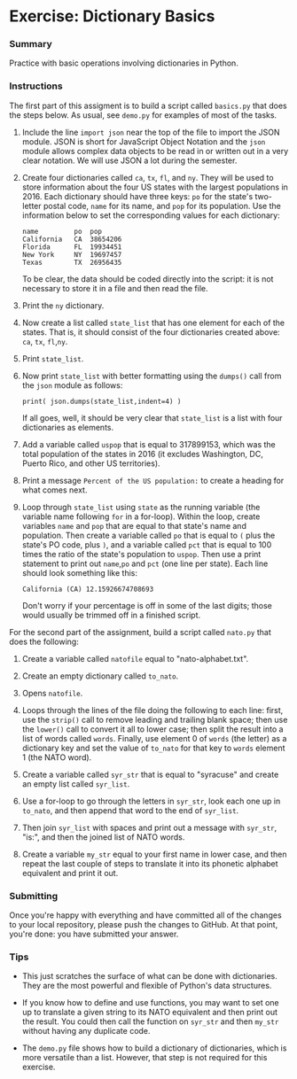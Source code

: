 # Exercise: Dictionary Basics

### Summary

Practice with basic operations involving dictionaries in Python.

### Instructions

The first part of this assigment is to build a script called `basics.py` 
that does the steps below. As usual, see `demo.py` for examples of most
of the tasks.

1. Include the line `import json` near the top of the file to import 
the JSON module. JSON is short for JavaScript Object Notation and the 
`json` module allows complex data objects to be read in or written out 
in a very clear notation. We will use JSON a lot during the semester.

1. Create four dictionaries called `ca`, `tx`, `fl`, and `ny`. They 
will be used to store information about the four US states with the largest
populations in 2016. Each dictionary should have three keys: `po` for the
state's two-letter postal code, `name` for its name, and `pop` for its
population. Use the information below to set the corresponding values for 
each dictionary:
    ```
    name         po  pop
    California   CA  38654206
    Florida      FL  19934451
    New York     NY  19697457
    Texas        TX  26956435
    ```
    To be clear, the data should be coded directly into the script: it is 
    not necessary to store it in a file and then read the file.

1. Print the `ny` dictionary.

1. Now create a list called `state_list` that has one element for each of the states. That is, it should consist of the four dictionaries created above: 
`ca`, `tx`, `fl`,`ny`.

1. Print `state_list`. 

1. Now print `state_list` with better formatting using the `dumps()` call 
from the `json` module as follows:
    ```
    print( json.dumps(state_list,indent=4) )
    ```
    If all goes, well, it should be very clear that `state_list` is a list 
    with four dictionaries as elements.

1. Add a variable called `uspop` that is equal to 317899153, which was the 
total population of the states in 2016 (it excludes Washington, DC, 
Puerto Rico, and other US territories).

1. Print a message `Percent of the US population:` to create a heading
for what comes next.

1. Loop through `state_list` using `state` as the running variable (the 
variable name following `for` in a for-loop). Within the loop, create 
variables `name` and `pop` that are equal to that state's name and 
population. Then create a variable called `po` that is equal to `(` plus 
the state's PO code, plus `)`, and a variable called `pct` that is equal 
to 100 times the ratio of the state's population to `uspop`. Then use a 
print statement to print out `name`,`po` and `pct` (one line per state).
Each line should look something like this:
    ```
    California (CA) 12.15926674708693
    ```
    Don't worry if your percentage is off in some of the last digits; 
    those would usually be trimmed off in a finished script.
    
For the second part of the assignment, build a script called `nato.py`
that does the following:

1. Create a variable called `natofile` equal to "nato-alphabet.txt".

1. Create an empty dictionary called `to_nato`.

1. Opens `natofile`.

1. Loops through the lines of the file doing the following to each line: 
first, use the `strip()` call to remove leading and trailing blank space;
then use the `lower()` call to convert it all to lower case; then split
the result into a list of words called `words`. Finally, use element 0 
of `words` (the letter) as a dictionary key and set the value of `to_nato`
for that key to `words` element 1 (the NATO word).

1. Create a variable called `syr_str` that is equal to "syracuse" and 
create an empty list called `syr_list`.

1. Use a for-loop to go through the letters in `syr_str`, look each one
up in `to_nato`, and then append that word to the end of `syr_list`.

1. Then join `syr_list` with spaces and print out a message with `syr_str`,
"is:", and then the joined list of NATO words.

1. Create a variable `my_str` equal to your first name in lower case, and 
then repeat the last couple of steps to translate it into its phonetic 
alphabet equivalent and print it out. 

### Submitting

Once you're happy with everything and have committed all of the changes to
your local repository, please push the changes to GitHub. At that point, 
you're done: you have submitted your answer.

### Tips

+ This just scratches the surface of what can be done with dictionaries. 
They are the most powerful and flexible of Python's data structures.

+ If you know how to define and use functions, you may want to set one 
up to translate a given string to its NATO equivalent and then print 
out the result. You could then call the function on `syr_str` and then 
`my_str` without having any duplicate code.

+ The `demo.py` file shows how to build a dictionary of dictionaries, which
is more versatile than a list. However, that step is not required for this 
exercise.